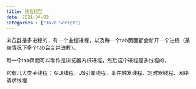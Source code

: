 ```yaml
---
title: 线程模型
date: 2021-04-02
categories : ["Java Script"]
---
```

<!--more-->

浏览器是多进程的，有一个主控进程，以及每一个tab页面都会新开一个进程（某些情况下多个tab会合并进程）。

每一个tab页面可以看作是浏览器内核进程，然后这个进程是多线程的。

它有几大类子线程： GUI线程、JS引擎线程、事件触发线程、定时器线程、网络请求线程
